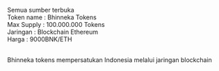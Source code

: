 Semua sumber terbuka</br>
Token name : Bhinneka Tokens</br>
Max Supply : 100.000.000 Tokens</br>
Jaringan : Blockchain Ethereum</br>
Harga : 9000BNK/ETH</br></br>

Bhinneka tokens mempersatukan Indonesia  melalui jaringan blockchain
